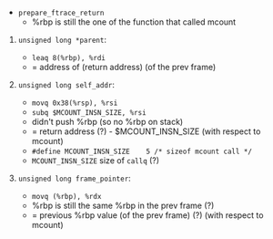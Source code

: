 * `prepare_ftrace_return`
    * %rbp is still the one of the function that called mcount

1. `unsigned long *parent`: 
   * `leaq 8(%rbp), %rdi`  
   * = address of (return address) (of the prev frame) 

2. `unsigned long self_addr`: 
   * `movq 0x38(%rsp), %rsi` 
   * `subq $MCOUNT_INSN_SIZE, %rsi` 
   * didn't push %rbp (so no %rbp on stack)
   * = return address (?) - $MCOUNT_INSN_SIZE (with respect to mcount)
   * `#define MCOUNT_INSN_SIZE    5 /* sizeof mcount call */`
   * `MCOUNT_INSN_SIZE` size of `callq` (?)

3. `unsigned long frame_pointer`: 
   * `movq (%rbp), %rdx` 
   * %rbp is still the same %rbp in the prev frame (?)
   * = previous %rbp value (of the prev frame) (?) (with respect to mcount)


